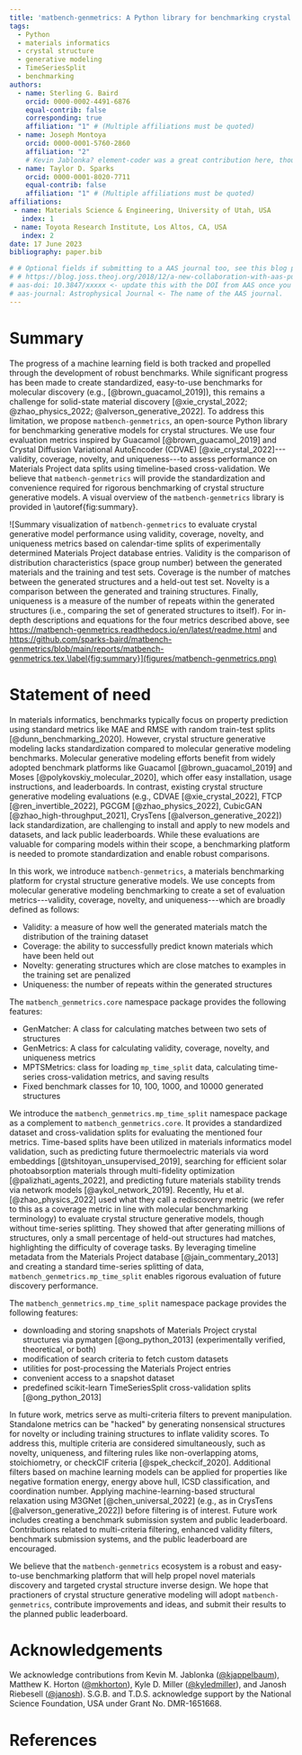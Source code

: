 ```yaml
---
title: 'matbench-genmetrics: A Python library for benchmarking crystal structure generative models using time-based splits of Materials Project structures'
tags:
  - Python
  - materials informatics
  - crystal structure
  - generative modeling
  - TimeSeriesSplit
  - benchmarking
authors:
  - name: Sterling G. Baird
    orcid: 0000-0002-4491-6876
    equal-contrib: false
    corresponding: true
    affiliation: "1" # (Multiple affiliations must be quoted)
  - name: Joseph Montoya
    orcid: 0000-0001-5760-2860
    affiliation: "2"
    # Kevin Jablonka? element-coder was a great contribution here, though it exists in another repository
  - name: Taylor D. Sparks
    orcid: 0000-0001-8020-7711
    equal-contrib: false
    affiliation: "1" # (Multiple affiliations must be quoted)
affiliations:
 - name: Materials Science & Engineering, University of Utah, USA
   index: 1
 - name: Toyota Research Institute, Los Altos, CA, USA
   index: 2
date: 17 June 2023
bibliography: paper.bib

# # Optional fields if submitting to a AAS journal too, see this blog post:
# # https://blog.joss.theoj.org/2018/12/a-new-collaboration-with-aas-publishing
# aas-doi: 10.3847/xxxxx <- update this with the DOI from AAS once you know it.
# aas-journal: Astrophysical Journal <- The name of the AAS journal.
---
```


# Summary

The progress of a machine learning field is both tracked and propelled through the development of robust benchmarks. While significant progress has been made to create standardized, easy-to-use benchmarks for molecular discovery (e.g., [@brown_guacamol_2019]), this remains a challenge for solid-state material discovery [@xie_crystal_2022; @zhao_physics_2022; @alverson_generative_2022]. To address this limitation, we propose `matbench-genmetrics`, an open-source Python library for benchmarking generative models for crystal structures. We use four evaluation metrics inspired by Guacamol [@brown_guacamol_2019] and Crystal Diffusion Variational AutoEncoder (CDVAE) [@xie_crystal_2022]---validity, coverage, novelty, and uniqueness---to assess performance on Materials Project data splits using timeline-based cross-validation. We believe that `matbench-genmetrics` will provide the standardization and convenience required for rigorous benchmarking of crystal structure generative models. A visual overview of the `matbench-genmetrics` library is provided in \autoref{fig:summary}.

![Summary visualization of `matbench-genmetrics` to evaluate crystal generative model performance using validity, coverage, novelty, and uniqueness metrics based on calendar-time splits of experimentally determined Materials Project database entries. Validity is the comparison of distribution characteristics (space group number) between the generated materials and the training and test sets. Coverage is the number of matches between the generated structures and a held-out test set. Novelty is a comparison between the generated and training structures. Finally, uniqueness is a measure of the number of repeats within the generated structures (i.e., comparing the set of generated structures to itself). For in-depth descriptions and equations for the four metrics described above, see https://matbench-genmetrics.readthedocs.io/en/latest/readme.html and https://github.com/sparks-baird/matbench-genmetrics/blob/main/reports/matbench-genmetrics.tex.\label{fig:summary}](figures/matbench-genmetrics.png)

<!-- Maybe move the emojis beneath the name and horizontal line -->

# Statement of need

In materials informatics, benchmarks typically focus on property prediction using standard metrics like MAE and RMSE with random train-test splits [@dunn_benchmarking_2020]. However, crystal structure generative modeling lacks standardization compared to molecular generative modeling benchmarks. Molecular generative modeling efforts benefit from widely adopted benchmark platforms like Guacamol [@brown_guacamol_2019] and Moses [@polykovskiy_molecular_2020], which offer easy installation, usage instructions, and leaderboards. In contrast, existing crystal structure generative modeling evaluations (e.g., CDVAE [@xie_crystal_2022], FTCP [@ren_invertible_2022], PGCGM [@zhao_physics_2022], CubicGAN [@zhao_high-throughput_2021], CrysTens [@alverson_generative_2022]) lack standardization, are challenging to install and apply to new models and datasets, and lack public leaderboards. While these evaluations are valuable for comparing models within their scope, a benchmarking platform is needed to promote standardization and enable robust comparisons.

In this work, we introduce `matbench-genmetrics`, a materials benchmarking platform for crystal structure generative models. We use concepts from molecular generative modeling benchmarking to create a set of evaluation metrics---validity, coverage, novelty, and uniqueness---which are broadly defined as follows:

- Validity: a measure of how well the generated materials match the distribution of the training dataset
- Coverage: the ability to successfully predict known materials which have been held out
- Novelty: generating structures which are close matches to examples in the training set are penalized
- Uniqueness: the number of repeats within the generated structures

The `matbench_genmetrics.core` namespace package provides the following features:

- GenMatcher: A class for calculating matches between two sets of structures
- GenMetrics: A class for calculating validity, coverage, novelty, and uniqueness metrics
- MPTSMetrics: class for loading `mp_time_split` data, calculating time-series cross-validation metrics, and saving results
- Fixed benchmark classes for 10, 100, 1000, and 10000 generated structures

We introduce the `matbench_genmetrics.mp_time_split` namespace package as a complement to `matbench_genmetrics.core`. It provides a standardized dataset and cross-validation splits for evaluating the mentioned four metrics. Time-based splits have been utilized in materials informatics model validation, such as predicting future thermoelectric materials via word embeddings [@tshitoyan_unsupervised_2019], searching for efficient solar photoabsorption materials through multi-fidelity optimization [@palizhati_agents_2022], and predicting future materials stability trends via network models [@aykol_network_2019]. Recently, Hu et al. [@zhao_physics_2022] used what they call a rediscovery metric (we refer to this as a coverage metric in line with molecular benchmarking terminology) to evaluate crystal structure generative models, though without time-series splitting. They showed that after generating millions of structures, only a small percentage of held-out structures had matches, highlighting the difficulty of coverage tasks. By leveraging timeline metadata from the Materials Project database [@jain_commentary_2013] and creating a standard time-series splitting of data, `matbench_genmetrics.mp_time_split` enables rigorous evaluation of future discovery performance.

The `matbench_genmetrics.mp_time_split` namespace package provides the following features:

- downloading and storing snapshots of Materials Project crystal structures via pymatgen [@ong_python_2013] (experimentally verified, theoretical, or both)
- modification of search criteria to fetch custom datasets
- utilities for post-processing the Materials Project entries
- convenient access to a snapshot dataset
- predefined scikit-learn TimeSeriesSplit cross-validation splits [@ong_python_2013]

In future work, metrics serve as multi-criteria filters to prevent manipulation. Standalone metrics can be "hacked" by generating nonsensical structures for novelty or including training structures to inflate validity scores. To address this, multiple criteria are considered simultaneously, such as novelty, uniqueness, and filtering rules like non-overlapping atoms, stoichiometry, or checkCIF criteria [@spek_checkcif_2020]. Additional filters based on machine learning models can be applied for properties like negative formation energy, energy above hull, ICSD classification, and coordination number. Applying machine-learning-based structural relaxation using M3GNet [@chen_universal_2022] (e.g., as in CrysTens [@alverson_generative_2022]) before filtering is of interest. Future work includes creating a benchmark submission system and public leaderboard. Contributions related to multi-criteria filtering, enhanced validity filters, benchmark submission systems, and the public leaderboard are encouraged.

We believe that the `matbench-genmetrics` ecosystem is a robust and easy-to-use benchmarking platform that will help propel novel materials discovery and targeted crystal structure inverse design. We hope that practioners of crystal structure generative modeling will adopt `matbench-genmetrics`, contribute improvements and ideas, and submit their results to the planned public leaderboard.

# Acknowledgements

We acknowledge contributions from Kevin M. Jablonka ([\@kjappelbaum](https://github.com/kjappelbaum)), Matthew K. Horton ([\@mkhorton](https://github.com/mkhorton)), Kyle D. Miller ([\@kyledmiller](https://github.com/kyledmiller)), and Janosh Riebesell ([\@janosh](https://github.com/janosh)). S.G.B. and T.D.S. acknowledge support by the National Science Foundation, USA under Grant No. DMR-1651668.

# References
